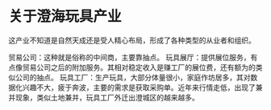 # 关于澄海玩具产业

这产业不知道是自然天成还是受人精心布局，形成了各种类型的从业者和组织。

贸易公司：这种就是俗称的中间商，主要靠抽点。
玩具展厅：提供展位服务，有点像贸易公司之后的附加服务。其相对稳定收入是赚工厂的展位费，还有额为的类似公司的抽点。
玩具工厂：生产玩具，大部分体量很小，家庭作坊居多，其对数据化兴趣不大，疲于奔波，主要的需求是获取采购单。近年来行情走低，出现了兼并现象，类似土地兼并，玩具工厂外迁出澄城区的越来越多。
